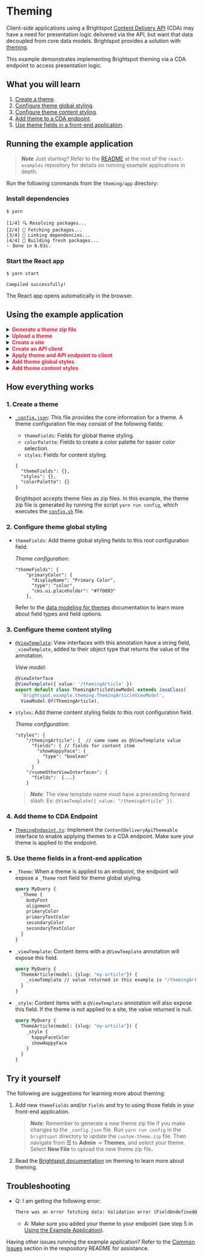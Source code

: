 # Theming

Client-side applications using a Brightspot [Content Delivery API](https://www.brightspot.com/documentation/brightspot-cms-developer-guide/cda-guides) (CDA) may have a need for presentation logic delivered via the API, but want that data decoupled from core data models. Brightspot provides a solution with [theming](https://www.brightspot.com/documentation/brightspot-cms-developer-guide/latest/data-modeling-for-themes).


This example demonstrates implementing Brightspot theming via a CDA endpoint to access presentation logic.

## What you will learn
1. [Create a theme](#1-create-a-theme).
2. [Configure theme global styling](#2-configure-theme-global-styling).
3. [Configure theme content styling](#3-configure-theme-content-styling).
4. [Add theme to a CDA endpoint](#4-add-theme-to-cda-endpoint).
5. [Use theme fields in a front-end application](#5-use-theme-fields-in-a-front-end-application).

## Running the example application

> **_Note_** Just starting? Refer to the [README](/README.md) at the root of the `react-examples` repository for details on running example applications in depth.

Run the following commands from the `theming/app` directory:

### Install dependencies

```sh
$ yarn
```

```
[1/4] 🔍 Resolving packages...
[2/4] 🚚 Fetching packages...
[3/4] 🔗 Linking dependencies...
[4/4] 🔨 Building fresh packages...
✨ Done in 6.03s.
```

### Start the React app

```sh
$ yarn start
```

```
Compiled successfully!
```

The React app opens automatically in the browser.

## Using the example application

<details>
<summary>
<span style="color: #ff1e3c">
<b>Generate a theme zip file</b>
</span>
</summary>

CD into `theming/brightspot`, and run the following command to generate a new `custom-theme.zip` file in the `theming/brightspot` directory.

```sh
$ yarn run config
```

</details>

<details>
<summary>
<span style="color: #ff1e3c">
<b>
Upload a theme
</b>
</span>
</summary>

Navigate from **&#x2630;** to **Admin** &rarr; **Themes** &rarr; **New Theme**. In the **MAIN** section for **New Theme**, add a name. Click the **CHOOSE** button next to the **New Upload** dropdown list. Select the zip file created in step 1. Click **SAVE**.
</details>

<details>
<summary>
<span style="color: #ff1e3c">
<b>Create a site</b>
</span>
</summary>

Navigate from **&#x2630;** to **Admin** &rarr; **Sites & Settings**, and select **New Site**. Add a name, and for the theme, select **Shared**, then the name of the theme you created. Click **SAVE**.
</details>

<details>
<summary>
<span style="color: #ff1e3c">
<b>Create an API client</b>
</span>
</summary>

Navigate from **&#x2630;** to **Admin** &rarr; **APIs**, and select **New Api Client**. Add a name, and select the **Theming Endpoint** from the **Endpoints** dropdown list. Add the site you created in step 4 under **Permissions**. Click **SAVE**.
</details>

<details>
<summary>
<span style="color: #ff1e3c">
<b>Apply theme and API endpoint to client</b>
</span>
</summary> 

Navigate from **&#x2630;** to **Admin** &rarr; **APIs**, and select **Theming Endpoint**. Select your theme from the **Theme** dropdown list. Select your API Client from the **Attributional Client** dropdown list. Click **SAVE**. 
</details>

<details>
<summary>
<span style="color: #ff1e3c">
<b>Add theme global styles</b>
</span>
</summary>

Navigate from **&#x2630;** to **Admin** &rarr; **Themes** &rarr; **&lt;Theme Name&gt;**. There is a new tab: **Overrides**. Select styles in the **Overrides** tab and save. Refresh the front-end application page to see the applied overriding styles. These styling overrides are applied globally for the respective endpoint.
</details>

<details>
<summary>
<span style="color: #ff1e3c">
<b>Add theme content styles</b>
</span>
</summary>

Click **+** at the top of the page in Brightspot, then **Theming Article** from the dropdown list. In the **New Theming Article** form, add a title, body, and unique slug. Click the **Styles** tab.  Expand the **Theming Article Styles** section and select **Custom** from the **Preset** dropdown list. Select styling from the options available. Click **PUBLISH**. Refresh the front-end application page to see the Theming Article and content styles.
</details>

## How everything works

### 1. Create a theme

  - [`_config.json`](/theming/brightspot/_config.json): This file provides the core information for a theme. A theme configuration file may consist of the following fields:
    - `themeFields`: Fields for global theme styling.
    - `colorPalette`: Fields to create a color palette for easier color selection.
    - `styles`: Fields for content styling.

    ```json5
    {
      "themeFields": {},
      "styles": {},
      "colorPalette": {}
    }
    ```

    Brightspot accepts theme files as zip files. In this example, the theme zip file is generated by running the script `yarn run config`, which executes the [`config.sh`](/theming/brightspot/config.sh) file. 

### 2. Configure theme global styling

- `themeFields`: Add theme global styling fields to this root configuration field.
 
  <i>Theme configuration</i>:
    ```json5
    "themeFields": {
        "primaryColor": {
          "displayName": "Primary Color",
          "type": "color",
          "cms.ui.placeholder": "#ff0083"
        }, 
    ```

  Refer to the [data modeling for themes](https://www.brightspot.com/documentation/brightspot-cms-developer-guide/latest/data-modeling-for-themes#field-options) documentation to learn more about field types and field options. 
### 3. Configure theme content styling

- [`@ViewTemplate`](/theming/brightspot/src/brightspot/example/theming/ThemeArticleViewModel.ts): View interfaces with this annotation have a string field, `_viewTemplate`, added to their object type that returns the value of the annotation. 

  <i>View model</i>:

  ```typescript
  @ViewInterface
  @ViewTemplate({ value: '/themingArticle' })
  export default class ThemingArticleViewModel extends JavaClass(
    'brightspot.example.theming.ThemingArticleViewModel',
    ViewModel.Of(ThemingArticle),
  ```

- `styles`: Add theme content styling fields to this root configuration field.

  <i>Theme configuration</i>:

    ```json5
    "styles": {
        "/themingArticle": {  // same name as @ViewTemplate value
          "fields": { // fields for content item
            "showHappyFace": {
              "type": "boolean"
            }
          }
        "/<someOtherViewInterface>": {
          "fields":  {...}
        } 
    ```

  > **_Note_**: The view template name must have a preceeding forward slash. Ex: `@ViewTemplate({ value: "/themingArticle" })`.

### 4. Add theme to CDA Endpoint

- [`ThemingEndpoint.ts`](/theming/brightspot/src/brightspot/example/theming/ThemingEndpoint.ts): Implement the `ContentDeliveryApiThemeable` interface to enable applying themes to a CDA endpoint. Make sure your theme is applied to the endpoint. 

### 5. Use theme fields in a front-end application

- `_Theme`: When a theme is applied to an endpoint, the endpoint will expose a `_Theme` root field for theme global styling.

  ```graphql
  query MyQuery {
    _Theme {
      bodyFont
      alignment
      primaryColor
      primaryTextColor
      secondaryColor
      secondaryTextColor
    }
  }
  ```

- `_viewTemplate`: Content items with a `@ViewTemplate` annotation will expose this field.

  ```graphql
  query MyQuery {
    ThemeArticle(model: {slug: "my-article"}) {
      _viewTemplate // value returned in this example is "/themingArticle"
    }
  }
  ```

- `_style`: Content items with a `@ViewTemplate` annotation will also expose this field. If the theme is not applied to a site, the value returned is null.

  ```graphql
  query MyQuery {
    ThemeArticle(model: {slug: "my-article"}) {
      _style {
        happyFaceColor
        showHappyFace
      }
    }
  }
  ```

## Try it yourself
The following are suggestions for learning more about theming:
1. Add new `themeFields` and/or `fields` and try to using those fields in your front-end application. 

    > **_Note_**: Remember to generate a new theme zip file if you make changes to the `_config.json` file. Run `yarn run config` in the `brightspot` directory to update the `custom-theme.zip` file. Then navigate from **&#x2630;** to **Admin** &rarr; **Themes**, and select your theme. Select **New File** to upload the new theme zip file.

2. Read the [Brightspot documentation](https://www.brightspot.com/documentation/brightspot-cms-developer-guide/latest/data-modeling-for-themes) on theming to learn more about theming. 

## Troubleshooting

- Q: I am getting the following error: 
  ```sh
  There was an error fetching data: Validation error (FieldUndefined@[_Theme]) : Field '_Theme' in type 'Query' is undefined...
  ```

    - A: Make sure you added your theme to your endpoint (see step 5 in [Using the Example Application](#using-the-example-application)).

Having other issues running the example application? Refer to the [Common Issues](/README.md) section in the respository README for assistance.